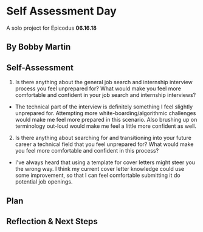 # Self Assessment Day
A solo project for Epicodus **06.16.18**

## By Bobby Martin

## Self-Assessment
1. Is there anything about the general job search and internship interview process you feel unprepared for? What would make you feel more comfortable and confident in your job search and internship interviews?

* The technical part of the interview is definitely something I feel slightly unprepared for. Attempting more white-boarding/algorithmic challenges would make me feel more prepared in this scenario. Also brushing up on terminology out-loud would make me feel a little more confident as well.

2. Is there anything about searching for and transitioning into your future career a technical field that you feel unprepared for? What would make you feel more comfortable and confident in this process?

* I've always heard that using a template for cover letters might steer you the wrong way. I think my current cover letter knowledge could use some improvement, so that I can feel comfortable submitting it do potential job openings. 

## Plan

## Reflection & Next Steps
